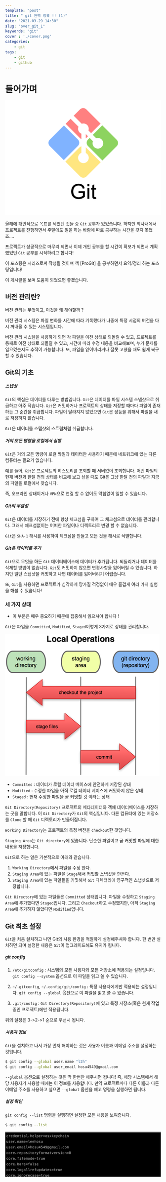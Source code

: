 ```yaml
---
template: "post"
title: " git 완벽 정복 !! (1)"
date: "2021-03-29 14:30"
slug: "over_git_1"
keywords: "git"
cover : './cover.png'
categories: 
    - git
tags:
    - git
    - github
---
```


# 들어가며

![cover](./cover.png)

올해에 개인적으로 목표를 세웠던 것들 중 `Git` 공부가 있었습니다. 하지만 회사내에서 프로젝트를 진행하면서 주말에도 일을 하는 바람에 따로 공부하는 시간을 갖지 못했죠.... 

프로젝트가 성공적으로 마무리 되면서 이제 개인 공부를 할 시간이 확보가 되면서 계획했었던 `Git` 공부를 시작하려고 합니다!

이 포스팅은 시리즈로써 작성될 것이며 책 [ProGit] 을 공부하면서 요약/정리 하는 포스팅입니다!

이 게시글을 보며 도움이 되었으면 좋겠습니다.

## 버전 관리란?

버전 관리는 무엇이고, 이것을 왜 해야할까 ? 

버전 관리 시스템은 파일 변화를 시간에 따라 기록했다가 나중에 특정 시점의 버전을 다시 꺼내올 수 있는 시스템입니다.

버전 관리 시스템을 사용하게 되면 각 파일을 이전 상태로 되돌릴 수 있고, 프로젝트를 통째로 이전 상태로 되돌릴 수 있고, 시간에 따라 수정 내용을 비교해보며, 누가 문제를 일으켰는지도 추적이 가능합니다. 또, 파일을 잃어버리거나 잘못 고쳤을 때도 쉽게 복구 할 수 있습니다.

## Git의 기초

##### 스냅샷
`Git`의 핵심은 데이터를 다루는 방법입니다. `Git`은 데이터를 파일 시스템 스냅샷으로 취급하고 아주 작습니다. `Git`은 커밋하거나 프로젝트의 상태를 저장할 때마다 파일이 존재하는 그 순간을 취급합니다. 파일이 달라지지 않았으면 `Git`은 성능을 위해서 파일을 새로 저장하지 않습니다.

`Git`은 데이터를 스탭샷의 스트림처럼 취급합니다.


##### 거의 모든 명령을 로컬에서 실행
`Git`은 거의 모든 명령이 로컬 퐈일과 데이터만 사용하기 때문에 네트워크에 있는 다른 컴퓨터는 필요가 없습니다.

예를 들어, `Git`은 프로젝트의 히스토리를 조회할 때 서버없이 조회합니다. 어떤 파일의 현재 버전과 한달 전의 상태를 비교해 보고 싶을 때도 Git은 그냥 한달 전의 파일과 지금의 파일을 로컬에서 찾습니다.

즉, 오프라인 상태이거나 `VPN`으로 연결 할 수 없어도 막힘없이 일할 수 있습니다.

##### Git의 무결성
`Git`은 데이터를 저장하기 전에 항상 체크섬을 구하여 그 체크섬으로 데이터를 관리합니다. 그래서 체크섬없이는 어떠한 파일이나 디렉토리로 변경 할 수 없습니다.

`Git`은 `SHA-1` 해시를 사용하여 체크섬을 만들고 모든 것을 해시로 식별합니다. 

##### Git은 데이터를 추가
`Git`으로 무엇을 하든 `Git` 데이터베이스에 데이터가 추가됩니다. 되돌리거나 데이터를 삭제할 방법이 없습니다. `Git`도 커밋하지 않으면 변경사항을 잃어버릴 수 있습니다. 하지만 일단 스냅샷을 커밋하고 나면 데이터를 잃어버리기 어렵습니다.

또, `Git`을 사용하면 프로젝트가 심각하게 망가질 걱정없이 매우 즐겁게 여러 가지 실험을 해볼 수 있습니다!

### 세 가지 상태
- 이 부분은 매우 중요하기 때문에 집중해서 읽으셔야 합니다 !

`Git`은 파일을 `Committed`, `Modified`, `Staged`이렇게 3가지로 상태를 관리합니다. 


![git_status](./git_status.png)


- `Committed` : 데이터가 로컬 데이터 베이스에 안전하게 저장된 상태
- `Modified` :  수정한 파일을 아직 로컬 데이터 베이스에 커밋하지 않은 상태
- `Staged` : 현재 수정한 파일을 곧 커밋할 것 이라는 상태


`Git Directory(Repository)` 프로젝트의 메타데이터와 객체 데이터베이스를 저장하는 곳을 말합니다. 이 `Git Directory`가 `Git`의 핵심입니다. 다른 컴퓨터에 있는 저장소를 `Clone` 할 때 `Git` 디렉토리가 만들어집니다.

`Working Directory`는 프로젝트의 특정 버전을 `checkout`한 것입니다.

`Staging Area`는 `Git directory`에 있습니다. 단순한 파일이고 곧 커밋할 파일에 대한 내용을 저장합니다.

`Git`으로 하는 일은 기본적으로 아래와 같습니다.

1. `Working Directory`에서 파일을 수정 한다.
2. `Staging Area`에 있는 파일을 `Stage`해서 커밋할 스냅샷을 만든다.
3. `Staging Area`에 있는 파일들을 커밋해서 `Git` 디렉터리에 영구적인 스냅샷으로 저장합니다.

`Git Directory`에 있는 파일들은 `Committed` 상태입니다. 파일을 수정하고 `Staging Area`에 추가했다면 `Staged`입니다. 그리고 `Checkout`하고 수정했지만, 아직 `Staging Area`에 추가하지 않았다면 `Modified`입니다.

## Git 최초 설정
`Git`을 처음 설치하고 나면 Git의 사용 환경을 적절하게 설정해주셔야 합니다. 한 번만 설치하면 되며 설정한 내용은 `Git`이 업그레이드해도 유지가 됩니다.

##### git config
1. `/etc/gitconfig` : 시스템의 모든 사용자와 모든 저장소에 적용되는 설정입니다. `git config --system` 옵션으로 이 파일을 읽고 쓸 수 있습니다.

2. `~/.gitconfig`, `~/.config/git/config` : 특정 사용자에게만 적용되는 설정입니다. `git config --global` 옵션으로 이 파일을 읽고 쓸 수 있습니다.

3. `.git/cnofig` : `Git Directory(Repository)`에 있고 특정 저장소(혹은 현재 작업중인 프로젝트)에만 적용됩니다.

위의 설정은 3->2->1 순으로 우선시 됩니다.

##### 사용자 정보
`Git`을 설치하고 나서 가장 먼저 해야하는 것은 사용자 이름과 이메일 주소를 설정하는 것입니다.

```bash
$ git config --global user.name "l2h"
$ git config --global user_email hosu4549@gmail.com
```

`--global` 옵션으로 설정하는 것은 딱 한번만 해주시면 됩니다! 즉, 해당 시스템에서 해당 사용자가 사용할 때에는 이 정보를 사용합니다. 만약 프로젝트마다 다른 이름과 다른 이메일 주소를 사용하고 싶으면 `--global` 옵션을 빼고 명령을 실행하면 됩니다.

##### 설정 확인
`git config --list` 명령을 실행하면 설정한 모든 내용을 보여줍니다.

```bash
$ git config --list
```

![config-list](./git-config-list.png)